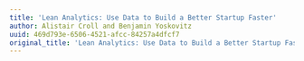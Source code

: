 ```yaml
---
title: 'Lean Analytics: Use Data to Build a Better Startup Faster'
author: Alistair Croll and Benjamin Yoskovitz
uuid: 469d793e-6506-4521-afcc-84257a4dfcf7
original_title: 'Lean Analytics: Use Data to Build a Better Startup Faster'
---
```


